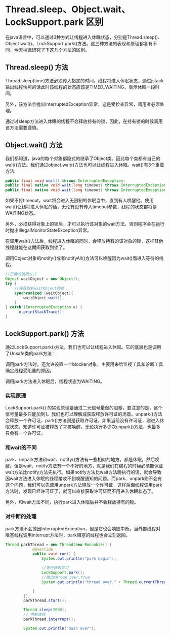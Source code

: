 # Thread.sleep、Object.wait、LockSupport.park 区别
在java语言中，可以通过3种方式让线程进入休眠状态，分别是Thread.sleep()、Object.wait()、LockSupport.park()方法。这三种方法的表现和原理都各有不同，今天稍微研究了下这几个方法的区别。

## Thread.sleep() 方法
Thread.sleep(time)方法必须传入指定的时间，线程将进入休眠状态，通过jstack输出线程快照的话此时该线程的状态应该是TIMED_WAITING，表示休眠一段时间。

另外，该方法会抛出InterruptedException异常，这是受检查异常，调用者必须处理。

通过过sleep方法进入休眠的线程不会释放持有的锁，因此，在持有锁的时候调用该方法需要谨慎。

## Object.wait() 方法

我们都知道，java的每个对象都隐式的继承了Object类。因此每个类都有自己的wait()方法。我们通过object.wait()方法也可以让线程进入休眠。wait()有3个重载方法:

``` java
public final void wait() throws InterruptedException;
public final native void wait(long timeout) throws InterruptedException;
public final native void wait(long timeout) throws InterruptedException;
```

如果不传timeout，wait将会进入无限制的休眠当中，直到有人唤醒他。使用wait()让线程进入休眠的话，无论有没有传入timeout参数，线程的状态都将是WAITING状态。

另外，必须获得对象上的锁后，才可以执行该对象的wait方法。否则程序会在运行时抛出IllegalMonitorStateException异常。

在调用wait()方法后，线程进入休眠的同时，会释放持有的该对象的锁，这样其他线程就能在这期间获取到锁了。

调用Object对象的notify()或者notifyAll()方法可以唤醒因为wait()而进入等待的线程。

```java
//正确的调用方式  
Object waitObject = new Object();
try {
    //先获取到waitObject的锁
    synchronized (waitObject){
        waitObject.wait();
    }
} catch (InterruptedException e) {
      e.printStackTrace();
}
```

## LockSupport.park() 方法

通过LockSupport.park()方法，我们也可以让线程进入休眠。它的底层也是调用了Unsafe类的park方法：

调用park方法时，还允许设置一个blocker对象，主要用来给监视工具和诊断工具确定线程受阻塞的原因。

调用park方法进入休眠后，线程状态为WAITING。

### 实现原理
LockSupport.park() 的实现原理是通过二元信号量做的阻塞，要注意的是，这个信号量最多只能加到1。我们也可以理解成获取释放许可证的场景。unpark()方法会释放一个许可证，park()方法则是获取许可证，如果当前没有许可证，则进入休眠状态，知道许可证被释放了才被唤醒。无论执行多少次unpark()方法，也最多只会有一个许可证。

### 和wait的不同
park、unpark方法和wait、notify()方法有一些相似的地方。都是休眠，然后唤醒。但是wait、notify方法有一个不好的地方，就是我们在编程的时候必须能保证wait方法比notify方法先执行。如果notify方法比wait方法晚执行的话，就会导致因wait方法进入休眠的线程接收不到唤醒通知的问题。而park、unpark则不会有这个问题，我们可以先调用unpark方法释放一个许可证，这样后面线程调用park方法时，发现已经许可证了，就可以直接获取许可证而不用进入休眠状态了。

另外，和wait方法不同，执行park进入休眠后并不会释放持有的锁。

### 对中断的处理
park方法不会抛出InterruptedException，但是它也会响应中断。当外部线程对阻塞线程调用interrupt方法时，park阻塞的线程也会立刻返回。

```java
Thread parkThread = new Thread(new Runnable() {
            @Override
            public void run() {
                System.out.println("park begin");

                //等待获取许可
                LockSupport.park();
                //输出thread over.true
                System.out.println("thread over." + Thread.currentThread().isInterrupted());

            }
        });
        parkThread.start();

        Thread.sleep(2000);
        // 中断线程
        parkThread.interrupt();

        System.out.println("main over");

```

